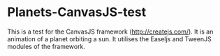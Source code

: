 # Planets-CanvasJS-test
This is a test for the CanvasJS framework (http://createjs.com/). It is an animation of a planet orbiting a sun. It utilises the Easeljs and TweenJS modules of the framework.
